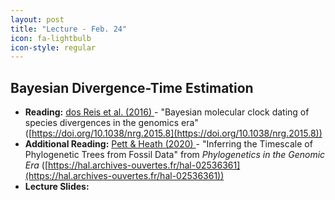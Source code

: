 ```yaml
---
layout: post
title: "Lecture - Feb. 24"
icon: fa-lightbulb
icon-style: regular
---
```


## Bayesian Divergence-Time Estimation


* **Reading:** [dos Reis et al. (2016) <i class="fas fa-file-pdf"></i> ](https://www.nature.com/articles/nrg.2015.8.pdf) - "Bayesian molecular clock dating of species divergences in the genomics era" ([https://doi.org/10.1038/nrg.2015.8](https://doi.org/10.1038/nrg.2015.8))
* **Additional Reading:** [Pett & Heath (2020) <i class="fas fa-file-pdf"></i>](https://hal.archives-ouvertes.fr/hal-02536361/document) - "Inferring the Timescale of Phylogenetic Trees from Fossil Data" from _Phylogenetics in the Genomic Era_ ([https://hal.archives-ouvertes.fr/hal-02536361](https://hal.archives-ouvertes.fr/hal-02536361))
* **Lecture Slides:**  [<i class="fas fa-chalkboard-teacher"></i>](https://eeob-macroevolution.github.io/course-documents/lecture-slides/09-Divergence_Time.pdf) 
